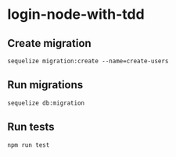 # login-node-with-tdd


## Create migration

`sequelize migration:create --name=create-users`

## Run migrations

`sequelize db:migration`


## Run tests

`npm run test`
